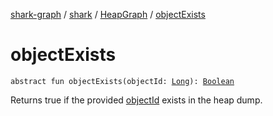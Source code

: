 [shark-graph](../../index.md) / [shark](../index.md) / [HeapGraph](index.md) / [objectExists](./object-exists.md)

# objectExists

`abstract fun objectExists(objectId: `[`Long`](https://kotlinlang.org/api/latest/jvm/stdlib/kotlin/-long/index.html)`): `[`Boolean`](https://kotlinlang.org/api/latest/jvm/stdlib/kotlin/-boolean/index.html)

Returns true if the provided [objectId](object-exists.md#shark.HeapGraph$objectExists(kotlin.Long)/objectId) exists in the heap dump.

